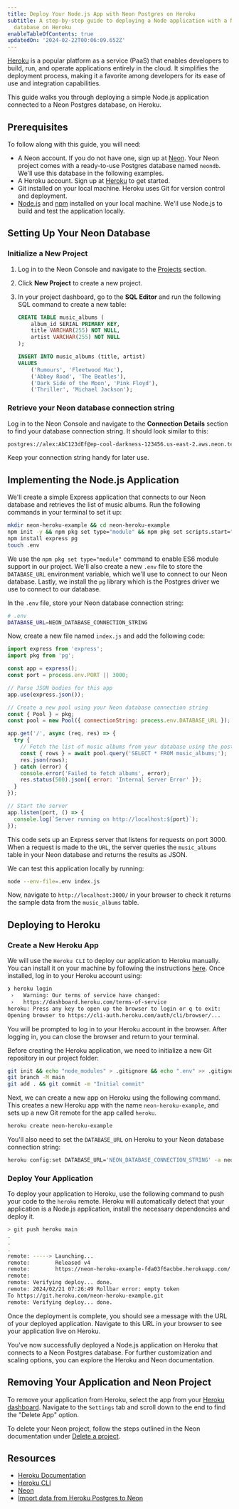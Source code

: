 ```yaml
---
title: Deploy Your Node.js App with Neon Postgres on Heroku
subtitle: A step-by-step guide to deploying a Node application with a Neon Postgres
  database on Heroku
enableTableOfContents: true
updatedOn: '2024-02-22T00:06:09.652Z'
---
```


[Heroku](https://heroku.com) is a popular platform as a service (PaaS) that enables developers to build, run, and operate applications entirely in the cloud. It simplifies the deployment process, making it a favorite among developers for its ease of use and integration capabilities.

This guide walks you through deploying a simple Node.js application connected to a Neon Postgres database, on Heroku.

## Prerequisites

To follow along with this guide, you will need:

- A Neon account. If you do not have one, sign up at [Neon](https://neon.tech). Your Neon project comes with a ready-to-use Postgres database named `neondb`. We'll use this database in the following examples.
- A Heroku account. Sign up at [Heroku](https://signup.heroku.com/) to get started.
- Git installed on your local machine. Heroku uses Git for version control and deployment.
- [Node.js](https://nodejs.org/) and [npm](https://www.npmjs.com/) installed on your local machine. We'll use Node.js to build and test the application locally.

## Setting Up Your Neon Database

### Initialize a New Project

1. Log in to the Neon Console and navigate to the [Projects](https://console.neon.tech/projects) section.

2. Click **New Project** to create a new project.

3. In your project dashboard, go to the **SQL Editor** and run the following SQL command to create a new table:

   ```sql
   CREATE TABLE music_albums (
       album_id SERIAL PRIMARY KEY,
       title VARCHAR(255) NOT NULL,
       artist VARCHAR(255) NOT NULL
   );

   INSERT INTO music_albums (title, artist)
   VALUES
       ('Rumours', 'Fleetwood Mac'),
       ('Abbey Road', 'The Beatles'),
       ('Dark Side of the Moon', 'Pink Floyd'),
       ('Thriller', 'Michael Jackson');
   ```

### Retrieve your Neon database connection string

Log in to the Neon Console and navigate to the **Connection Details** section to find your database connection string. It should look similar to this:

```bash
postgres://alex:AbC123dEf@ep-cool-darkness-123456.us-east-2.aws.neon.tech/dbname?sslmode=require
```

Keep your connection string handy for later use.

## Implementing the Node.js Application

We'll create a simple Express application that connects to our Neon database and retrieves the list of music albums. Run the following commands in your terminal to set it up:

```bash
mkdir neon-heroku-example && cd neon-heroku-example
npm init -y && npm pkg set type="module" && npm pkg set scripts.start="node index.js"
npm install express pg
touch .env
```

We use the `npm pkg set type="module"` command to enable ES6 module support in our project. We'll also create a new `.env` file to store the `DATABASE_URL` environment variable, which we'll use to connect to our Neon database. Lastly, we install the `pg` library which is the Postgres driver we use to connect to our database.

In the `.env` file, store your Neon database connection string:

```bash
# .env
DATABASE_URL=NEON_DATABASE_CONNECTION_STRING
```

Now, create a new file named `index.js` and add the following code:

```javascript
import express from 'express';
import pkg from 'pg';

const app = express();
const port = process.env.PORT || 3000;

// Parse JSON bodies for this app
app.use(express.json());

// Create a new pool using your Neon database connection string
const { Pool } = pkg;
const pool = new Pool({ connectionString: process.env.DATABASE_URL });

app.get('/', async (req, res) => {
  try {
    // Fetch the list of music albums from your database using the postgres connection
    const { rows } = await pool.query('SELECT * FROM music_albums;');
    res.json(rows);
  } catch (error) {
    console.error('Failed to fetch albums', error);
    res.status(500).json({ error: 'Internal Server Error' });
  }
});

// Start the server
app.listen(port, () => {
  console.log(`Server running on http://localhost:${port}`);
});
```

This code sets up an Express server that listens for requests on port 3000. When a request is made to the `URL`, the server queries the `music_albums` table in your Neon database and returns the results as JSON.

We can test this application locally by running:

```bash
node --env-file=.env index.js
```

Now, navigate to `http://localhost:3000/` in your browser to check it returns the sample data from the `music_albums` table.

## Deploying to Heroku

### Create a New Heroku App

We will use the `Heroku CLI` to deploy our application to Heroku manually. You can install it on your machine by following the instructions [here](https://devcenter.heroku.com/articles/heroku-cli). Once installed, log in to your Heroku account using:

```bash
❯ heroku login
 ›   Warning: Our terms of service have changed:
 ›   https://dashboard.heroku.com/terms-of-service
heroku: Press any key to open up the browser to login or q to exit:
Opening browser to https://cli-auth.heroku.com/auth/cli/browser/...
```

You will be prompted to log in to your Heroku account in the browser. After logging in, you can close the browser and return to your terminal.

Before creating the Heroku application, we need to initialize a new Git repository in our project folder:

```bash
git init && echo "node_modules" > .gitignore && echo ".env" >> .gitignore
git branch -M main
git add . && git commit -m "Initial commit"
```

Next, we can create a new app on Heroku using the following command. This creates a new Heroku app with the name `neon-heroku-example`, and sets up a new Git remote for the app called `heroku`.

```bash
heroku create neon-heroku-example
```

You'll also need to set the `DATABASE_URL` on Heroku to your Neon database connection string:

```bash
heroku config:set DATABASE_URL='NEON_DATABASE_CONNECTION_STRING' -a neon-heroku-example
```

### Deploy Your Application

To deploy your application to Heroku, use the following command to push your code to the `heroku` remote. Heroku will automatically detect that your application is a Node.js application, install the necessary dependencies and deploy it.

```bash
> git push heroku main
.
.
.
remote: -----> Launching...
remote:        Released v4
remote:        https://neon-heroku-example-fda03f6acbbe.herokuapp.com/ deployed to Heroku
remote:
remote: Verifying deploy... done.
remote: 2024/02/21 07:26:49 Rollbar error: empty token
To https://git.heroku.com/neon-heroku-example.git
remote: Verifying deploy... done.
```

Once the deployment is complete, you should see a message with the URL of your deployed application. Navigate to this URL in your browser to see your application live on Heroku.

You've now successfully deployed a Node.js application on Heroku that connects to a Neon Postgres database. For further customization and scaling options, you can explore the Heroku and Neon documentation.

## Removing Your Application and Neon Project

To remove your application from Heroku, select the app from your [Heroku dashboard](https://dashboard.heroku.com/apps). Navigate to the `Settings` tab and scroll down to the end to find the "Delete App" option.

To delete your Neon project, follow the steps outlined in the Neon documentation under [Delete a project](/docs/manage/projects#delete-a-project).

## Resources

- [Heroku Documentation](https://devcenter.heroku.com/)
- [Heroku CLI](https://devcenter.heroku.com/articles/heroku-cli)
- [Neon](https://neon.tech/docs)
- [Import data from Heroku Postgres to Neon](/docs/import/import-from-heroku)

<NeedHelp/>
